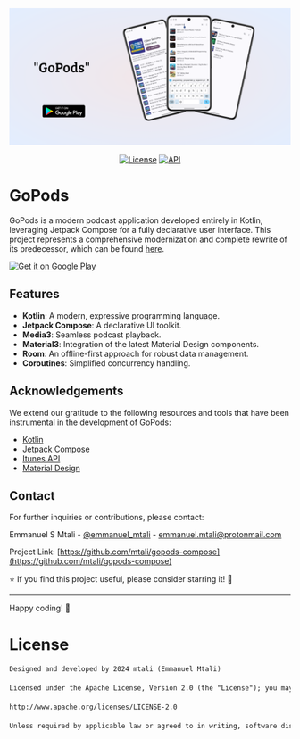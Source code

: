 ![GoPods Banner](https://github.com/mtali/gopods-compose/blob/main/docs/feature.png)

<p align="center">
  <a href="https://opensource.org/licenses/Apache-2.0"><img alt="License" src="https://img.shields.io/badge/License-Apache%202.0-blue.svg"/></a>
  <a href="https://android-arsenal.com/api?level=21"><img alt="API" src="https://img.shields.io/badge/API-21%2B-brightgreen.svg?style=flat"/></a>
</p>

# GoPods

GoPods is a modern podcast application developed entirely in Kotlin, leveraging Jetpack Compose for a fully declarative user interface. This project
represents a comprehensive modernization and complete rewrite of its predecessor, which can be found [here](https://github.com/mtali/bolt).

[![Get it on Google Play](https://media.lisk.com/init/google_store_912cd733ee.png?auto=compress,format&fit=max&w=96&q=80)](https://play.google.com/store/apps/details?id=com.colisa.podplay)

## Features

- **Kotlin**: A modern, expressive programming language.
- **Jetpack Compose**: A declarative UI toolkit.
- **Media3**: Seamless podcast playback.
- **Material3**: Integration of the latest Material Design components.
- **Room**: An offline-first approach for robust data management.
- **Coroutines**: Simplified concurrency handling.

## Acknowledgements

We extend our gratitude to the following resources and tools that have been instrumental in the development of GoPods:

- [Kotlin](https://kotlinlang.org/)
- [Jetpack Compose](https://developer.android.com/jetpack/compose)
- [Itunes API](https://developer.apple.com/library/archive/documentation/AudioVideo/Conceptual/iTuneSearchAPI/index.html)
- [Material Design](https://material.io/)

## Contact

For further inquiries or contributions, please contact:

Emmanuel S Mtali - [@emmanuel_mtali](https://twitter.com/emmanuel_mtali) - emmanuel.mtali@protonmail.com

Project Link: [https://github.com/mtali/gopods-compose](https://github.com/mtali/gopods-compose)

⭐️ If you find this project useful, please consider starring it! 🚀

---

Happy coding! 🎉

# License

```xml
Designed and developed by 2024 mtali (Emmanuel Mtali)

Licensed under the Apache License, Version 2.0 (the "License"); you may not use this file except in compliance with the License. You may obtain a copy of the License at

http://www.apache.org/licenses/LICENSE-2.0

Unless required by applicable law or agreed to in writing, software distributed under the License is distributed on an "AS IS" BASIS, WITHOUT WARRANTIES OR CONDITIONS OF ANY KIND, either express or implied. See the License for the specific language governing permissions and limitations under the License.
```